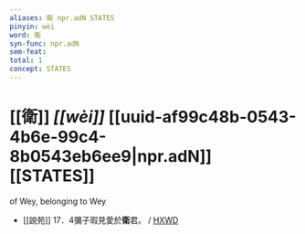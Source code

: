 ```yaml
---
aliases: 衛 npr.adN STATES
pinyin: wèi
word: 衛
syn-func: npr.adN
sem-feat: 
total: 1
concept: STATES 
---
```

# [[衛]] *[[wèi]]*  [[uuid-af99c48b-0543-4b6e-99c4-8b0543eb6ee9|npr.adN]] [[STATES]]
of Wey, belonging to Wey
 - [[說苑]] 17．4彌子瑕見愛於**衛**君。 / [HXWD](https://hxwd.org/textview.html?location=CH1a0907_CHANT_017-4a.2)